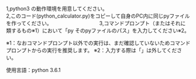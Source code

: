 1,python3 の動作環境を用意してください。                                                           
2,このコード(python_calculator.py)をコピーして自身のPC内に同じpyファイルを作ってください。                                            
3,コマンドプロンプト（またはそれに類するもの※1）において「py そのpyファイルのパス」を入力してください※2。

※1：なおコマンドプロンプト以外での実行は、まだ確認していないためコマンドプロンプトからの実行を推奨します。
※2：入力する際は「」は外してください。

使用言語：python 3.6.1
